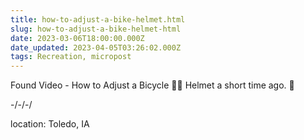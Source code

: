 ```yaml
---
title: how-to-adjust-a-bike-helmet.html
slug: how-to-adjust-a-bike-helmet-html
date: 2023-03-06T18:00:00.000Z
date_updated: 2023-04-05T03:26:02.000Z
tags: Recreation, micropost
---
```


Found Video - How to Adjust a Bicycle 🚴🏽 Helmet a short time ago. 🙂

-/-/-/

location: Toledo, IA
